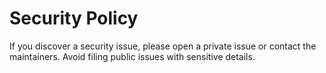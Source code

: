 # Security Policy

If you discover a security issue, please open a private issue or contact the maintainers.
Avoid filing public issues with sensitive details.

